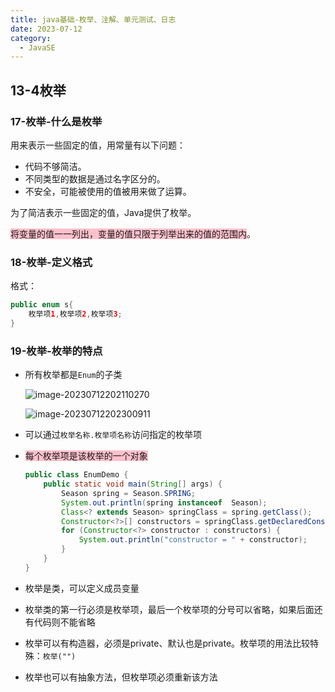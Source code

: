 ```yaml
---
title: java基础-枚举、注解、单元测试、日志
date: 2023-07-12
category:
  - JavaSE
---
```


## 13-4枚举

### 17-枚举-什么是枚举

用来表示一些固定的值，用常量有以下问题：

* 代码不够简洁。
* 不同类型的数据是通过名字区分的。
* 不安全，可能被使用的值被用来做了运算。

为了简洁表示一些固定的值，Java提供了枚举。

<span style="background-color:pink;">将变量的值一一列出，变量的值只限于列举出来的值的范围内</span>。

### 18-枚举-定义格式

格式：

```java
public enum s{
    枚举项1,枚举项2,枚举项3;
}
```

### 19-枚举-枚举的特点

* 所有枚举都是`Enum`的子类

  ![image-20230712202110270](http://www.iocaop.com/images/2023-07/202307122021303.png)

  ![image-20230712202300911](http://www.iocaop.com/images/2023-07/202307122023949.png)

* 可以通过`枚举名称.枚举项名称`访问指定的枚举项

* <span style="background-color:pink;">每个枚举项是该枚举的一个对象</span>

  ```java
  public class EnumDemo {
      public static void main(String[] args) {
          Season spring = Season.SPRING;
          System.out.println(spring instanceof  Season);
          Class<? extends Season> springClass = spring.getClass();
          Constructor<?>[] constructors = springClass.getDeclaredConstructors();
          for (Constructor<?> constructor : constructors) {
              System.out.println("constructor = " + constructor);
          }
      }
  }
  ```

* 枚举是类，可以定义成员变量

* 枚举类的第一行必须是枚举项，最后一个枚举项的分号可以省略，如果后面还有代码则不能省略

* 枚举可以有构造器，必须是private、默认也是private。枚举项的用法比较特殊：`枚举("")`

* 枚举也可以有抽象方法，但枚举项必须重新该方法

